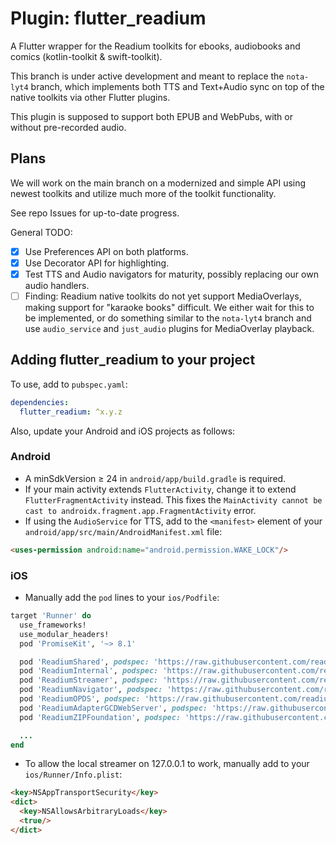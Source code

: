 # Plugin: flutter_readium

A Flutter wrapper for the Readium toolkits for ebooks, audiobooks and comics (kotlin-toolkit & swift-toolkit).

This branch is under active development and meant to replace the `nota-lyt4` branch,
which implements both TTS and Text+Audio sync on top of the native toolkits via other Flutter plugins.

This plugin is supposed to support both EPUB and WebPubs, with or without pre-recorded audio.

## Plans
We will work on the main branch on a modernized and simple API using newest toolkits and utilize much more of the toolkit functionality.

See repo Issues for up-to-date progress.

General TODO:
- [X] Use Preferences API on both platforms.
- [X] Use Decorator API for highlighting.
- [X] Test TTS and Audio navigators for maturity, possibly replacing our own audio handlers.
- [ ] Finding: Readium native toolkits do not yet support MediaOverlays, making support for "karaoke books" difficult.
      We either wait for this to be implemented, or do something similar to the `nota-lyt4` branch and use `audio_service` and `just_audio` plugins for MediaOverlay playback.

## Adding flutter_readium to your project

To use, add to `pubspec.yaml`:

```yaml
dependencies:
  flutter_readium: ^x.y.z
```

Also, update your Android and iOS projects as follows:

### Android

- A minSdkVersion ≥ 24 in `android/app/build.gradle` is required.
- If your main activity extends `FlutterActivity`, change it to extend `FlutterFragmentActivity`
  instead. This fixes the `MainActivity cannot be cast to androidx.fragment.app.FragmentActivity`
  error.
- If using the `AudioService` for TTS, add to the `<manifest>` element of
  your `android/app/src/main/AndroidManifest.xml` file:

```html
<uses-permission android:name="android.permission.WAKE_LOCK"/>
```

### iOS

- Manually add the `pod` lines to your `ios/Podfile`:

```rb
target 'Runner' do
  use_frameworks!
  use_modular_headers!
  pod 'PromiseKit', '~> 8.1'

  pod 'ReadiumShared', podspec: 'https://raw.githubusercontent.com/readium/swift-toolkit/3.2.0/Support/CocoaPods/ReadiumShared.podspec'
  pod 'ReadiumInternal', podspec: 'https://raw.githubusercontent.com/readium/swift-toolkit/3.2.0/Support/CocoaPods/ReadiumInternal.podspec'
  pod 'ReadiumStreamer', podspec: 'https://raw.githubusercontent.com/readium/swift-toolkit/3.2.0/Support/CocoaPods/ReadiumStreamer.podspec'
  pod 'ReadiumNavigator', podspec: 'https://raw.githubusercontent.com/readium/swift-toolkit/3.2.0/Support/CocoaPods/ReadiumNavigator.podspec'
  pod 'ReadiumOPDS', podspec: 'https://raw.githubusercontent.com/readium/swift-toolkit/3.2.0/Support/CocoaPods/ReadiumOPDS.podspec'
  pod 'ReadiumAdapterGCDWebServer', podspec: 'https://raw.githubusercontent.com/readium/swift-toolkit/3.2.0/Support/CocoaPods/ReadiumAdapterGCDWebServer.podspec'
  pod 'ReadiumZIPFoundation', podspec: 'https://raw.githubusercontent.com/readium/podspecs/refs/heads/main/ReadiumZIPFoundation/3.0.0/ReadiumZIPFoundation.podspec'

  ...
end
```

- To allow the local streamer on 127.0.0.1 to work, manually add to your `ios/Runner/Info.plist`:

```html
<key>NSAppTransportSecurity</key>
<dict>
  <key>NSAllowsArbitraryLoads</key>
  <true/>
</dict>
```
